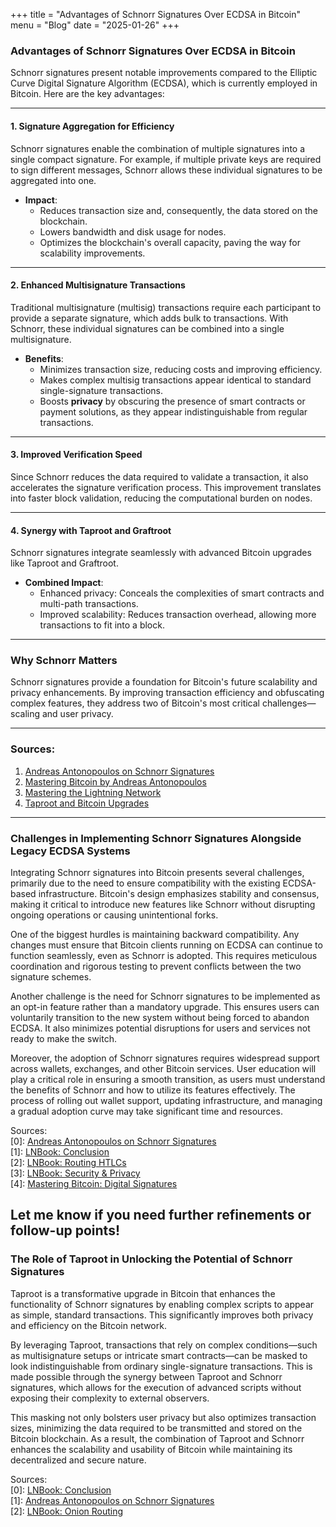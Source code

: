 +++
title = "Advantages of Schnorr Signatures Over ECDSA in Bitcoin"
menu = "Blog"
date = "2025-01-26"
+++

### Advantages of Schnorr Signatures Over ECDSA in Bitcoin

Schnorr signatures present notable improvements compared to the Elliptic Curve Digital Signature Algorithm (ECDSA), which is currently employed in Bitcoin. Here are the key advantages:

---

#### 1. **Signature Aggregation for Efficiency**  
Schnorr signatures enable the combination of multiple signatures into a single compact signature. For example, if multiple private keys are required to sign different messages, Schnorr allows these individual signatures to be aggregated into one.  
- **Impact**:  
  - Reduces transaction size and, consequently, the data stored on the blockchain.  
  - Lowers bandwidth and disk usage for nodes.  
  - Optimizes the blockchain's overall capacity, paving the way for scalability improvements.  

---

#### 2. **Enhanced Multisignature Transactions**  
Traditional multisignature (multisig) transactions require each participant to provide a separate signature, which adds bulk to transactions. With Schnorr, these individual signatures can be combined into a single multisignature.  
- **Benefits**:  
  - Minimizes transaction size, reducing costs and improving efficiency.  
  - Makes complex multisig transactions appear identical to standard single-signature transactions.  
  - Boosts **privacy** by obscuring the presence of smart contracts or payment solutions, as they appear indistinguishable from regular transactions.  

---

#### 3. **Improved Verification Speed**  
Since Schnorr reduces the data required to validate a transaction, it also accelerates the signature verification process. This improvement translates into faster block validation, reducing the computational burden on nodes.  

---

#### 4. **Synergy with Taproot and Graftroot**  
Schnorr signatures integrate seamlessly with advanced Bitcoin upgrades like Taproot and Graftroot.  
- **Combined Impact**:  
  - Enhanced privacy: Conceals the complexities of smart contracts and multi-path transactions.  
  - Improved scalability: Reduces transaction overhead, allowing more transactions to fit into a block.  

---

### Why Schnorr Matters
Schnorr signatures provide a foundation for Bitcoin's future scalability and privacy enhancements. By improving transaction efficiency and obfuscating complex features, they address two of Bitcoin's most critical challenges—scaling and user privacy.

---

### Sources:  
1. [Andreas Antonopoulos on Schnorr Signatures](https://btctranscripts.com/andreas-antonopoulos/2018-10-07-andreas-antonopoulos-schnorr-signatures)  
2. [Mastering Bitcoin by Andreas Antonopoulos](https://github.com/bitcoinbook/bitcoinbook/blob/develop/ch06.asciidoc)  
3. [Mastering the Lightning Network](https://github.com/lnbook/lnbook)  
4. [Taproot and Bitcoin Upgrades](https://github.com/lnbook/lnbook/blob/develop/17_conclusion.asciidoc)   

---
### Challenges in Implementing Schnorr Signatures Alongside Legacy ECDSA Systems  

Integrating Schnorr signatures into Bitcoin presents several challenges, primarily due to the need to ensure compatibility with the existing ECDSA-based infrastructure. Bitcoin's design emphasizes stability and consensus, making it critical to introduce new features like Schnorr without disrupting ongoing operations or causing unintentional forks.  

One of the biggest hurdles is maintaining backward compatibility. Any changes must ensure that Bitcoin clients running on ECDSA can continue to function seamlessly, even as Schnorr is adopted. This requires meticulous coordination and rigorous testing to prevent conflicts between the two signature schemes.  

Another challenge is the need for Schnorr signatures to be implemented as an opt-in feature rather than a mandatory upgrade. This ensures users can voluntarily transition to the new system without being forced to abandon ECDSA. It also minimizes potential disruptions for users and services not ready to make the switch.  

Moreover, the adoption of Schnorr signatures requires widespread support across wallets, exchanges, and other Bitcoin services. User education will play a critical role in ensuring a smooth transition, as users must understand the benefits of Schnorr and how to utilize its features effectively. The process of rolling out wallet support, updating infrastructure, and managing a gradual adoption curve may take significant time and resources.  

Sources:  
[0]: [Andreas Antonopoulos on Schnorr Signatures](https://btctranscripts.com/andreas-antonopoulos/2018-10-07-andreas-antonopoulos-schnorr-signatures)  
[1]: [LNBook: Conclusion](https://github.com/lnbook/lnbook/blob/develop/17_conclusion.asciidoc)  
[2]: [LNBook: Routing HTLCs](https://github.com/lnbook/lnbook/blob/develop/08_routing_htlcs.asciidoc)  
[3]: [LNBook: Security & Privacy](https://github.com/lnbook/lnbook/blob/develop/16_security_privacy_ln.asciidoc)  
[4]: [Mastering Bitcoin: Digital Signatures](https://github.com/bitcoinbook/bitcoinbook/blob/develop/ch10.asciidoc)  

Let me know if you need further refinements or follow-up points!
---
### The Role of Taproot in Unlocking the Potential of Schnorr Signatures  

Taproot is a transformative upgrade in Bitcoin that enhances the functionality of Schnorr signatures by enabling complex scripts to appear as simple, standard transactions. This significantly improves both privacy and efficiency on the Bitcoin network.  

By leveraging Taproot, transactions that rely on complex conditions—such as multisignature setups or intricate smart contracts—can be masked to look indistinguishable from ordinary single-signature transactions. This is made possible through the synergy between Taproot and Schnorr signatures, which allows for the execution of advanced scripts without exposing their complexity to external observers.  

This masking not only bolsters user privacy but also optimizes transaction sizes, minimizing the data required to be transmitted and stored on the Bitcoin blockchain. As a result, the combination of Taproot and Schnorr enhances the scalability and usability of Bitcoin while maintaining its decentralized and secure nature.  

Sources:  
[0]: [LNBook: Conclusion](https://github.com/lnbook/lnbook/blob/develop/17_conclusion.asciidoc)  
[1]: [Andreas Antonopoulos on Schnorr Signatures](https://btctranscripts.com/andreas-antonopoulos/2018-10-07-andreas-antonopoulos-schnorr-signatures)  
[2]: [LNBook: Onion Routing](https://github.com/lnbook/lnbook/blob/develop/10_onion_routing.asciidoc)  

 